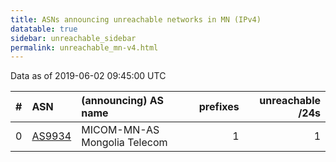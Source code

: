 ```yaml
---
title: ASNs announcing unreachable networks in MN (IPv4)
datatable: true
sidebar: unreachable_sidebar
permalink: unreachable_mn-v4.html
---
```


Data as of 2019-06-02 09:45:00 UTC


<div class="datatable-begin"></div>

|   # | ASN                                  | (announcing) AS name         |   prefixes |   unreachable /24s |
|----:|:-------------------------------------|:-----------------------------|-----------:|-------------------:|
|   0 | [AS9934](unreachable_AS9934-v4.html) | MICOM-MN-AS Mongolia Telecom |          1 |                  1 |

<div class="datatable-end"></div>